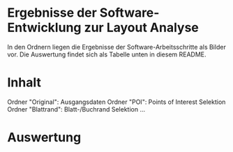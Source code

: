 # Ergebnisse der Software-Entwicklung zur Layout Analyse
In den Ordnern liegen die Ergebnisse der Software-Arbeitsschritte als Bilder vor. Die Auswertung findet sich als Tabelle unten in diesem README.

# Inhalt
Ordner "Original": Ausgangsdaten
Ordner "POI": Points of Interest Selektion
Ordner "Blattrand": Blatt-/Buchrand Selektion
...

# Auswertung


